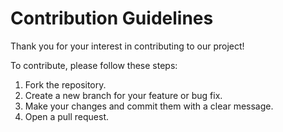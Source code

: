 # Contribution Guidelines

Thank you for your interest in contributing to our project!

To contribute, please follow these steps:
1. Fork the repository.
2. Create a new branch for your feature or bug fix.
3. Make your changes and commit them with a clear message.
4. Open a pull request.
```    *   Нажмите **"Commit new file"**.
